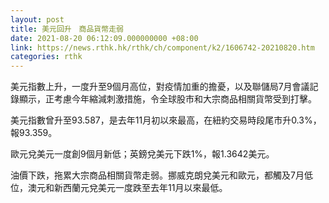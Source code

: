 ```yaml
---
layout: post
title: 美元回升　商品貨幣走弱
date: 2021-08-20 06:12:09.000000000 +08:00
link: https://news.rthk.hk/rthk/ch/component/k2/1606742-20210820.htm
categories: rthk
---
```


美元指數上升，一度升至9個月高位，對疫情加重的擔憂，以及聯儲局7月會議記錄顯示，正考慮今年縮減刺激措施，令全球股市和大宗商品相關貨幣受到打擊。

美元指數曾升至93.587，是去年11月初以來最高，在紐約交易時段尾市升0.3%，報93.359。

歐元兌美元一度創9個月新低；英鎊兌美元下跌1%，報1.3642美元。

油價下跌，拖累大宗商品相關貨幣走弱。挪威克朗兌美元和歐元，都觸及7月低位，澳元和新西蘭元兌美元一度跌至去年11月以來最低。
